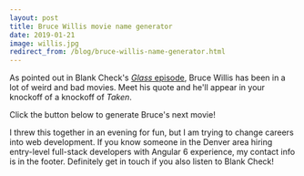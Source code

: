 ```yaml
---
layout: post
title: Bruce Willis movie name generator
date: 2019-01-21
image: willis.jpg
redirect_from: /blog/bruce-willis-name-generator.html
---
```


<script lang="ts">
  import WillisGenerator from '$lib/components/willis-generator.svelte'
</script>

As pointed out in Blank Check's [_Glass_ episode](1), Bruce Willis has been in a lot of weird and bad movies. Meet his quote and he'll appear in your knockoff of a knockoff of _Taken_.

Click the button below to generate Bruce's next movie!

<WillisGenerator />

I threw this together in an evening for fun, but I am trying to change careers into web development. If you know someone in the Denver area hiring entry-level full-stack developers with Angular 6 experience, my contact info is in the footer. Definitely get in touch if you also listen to Blank Check!

[1]: https://soundcloud.com/griffin-and-david-present/glass
